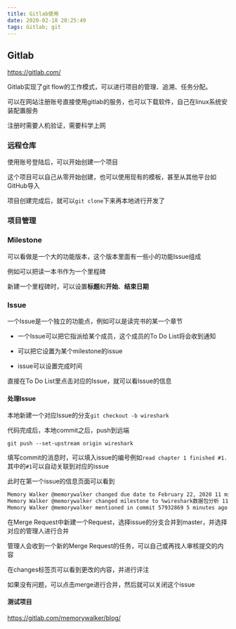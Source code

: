 ```yaml
---
title: Gitlab使用
date: 2020-02-18 20:25:49
tags: Gitlab; git
---
```



## Gitlab

 https://gitlab.com/ 

Gitlab实现了git flow的工作模式，可以进行项目的管理、追溯、任务分配。

可以在网站注册账号直接使用gitlab的服务，也可以下载软件，自己在linux系统安装配置服务

注册时需要人机验证，需要科学上网

### 远程仓库

使用账号登陆后，可以开始创建一个项目

这个项目可以自己从零开始创建，也可以使用现有的模板，甚至从其他平台如GitHub导入

项目创建完成后，就可以`git clone`下来再本地进行开发了

### 项目管理

### Milestone

可以看做是一个大的功能版本，这个版本里面有一些小的功能Issue组成

例如可以把读一本书作为一个里程碑

新建一个里程碑时，可以设置**标题**和**开始**、**结束日期**

### Issue

一个Issue是一个独立的功能点，例如可以是读完书的某一个章节

* 一个Issue可以把它指派给某个成员，这个成员的To Do List将会收到通知

* 可以把它设置为某个milestone的issue
* issue可以设置完成时间

直接在To Do List里点击对应的Issue，就可以看Issue的信息

#### 处理Issue

本地新建一个对应Issue的分支`git checkout -b wireshark`

代码完成后，本地commit之后，push到远端

`git push --set-upstream origin wireshark` 

填写commit的消息时，可以填入issue的编号例如`read chapter 1 finished #1.`其中的`#1`可以自动关联到对应的issue

此时在第一个issue的信息页面可以看到

```markdown
Memory Walker @memorywalker changed due date to February 22, 2020 11 minutes ago
Memory Walker @memorywalker changed milestone to %wireshark数据包分析 11 minutes ago
Memory Walker @memorywalker mentioned in commit 57932869 5 minutes ago
```

在Merge Request中新建一个Request，选择issue的分支合并到master，并选择对应的管理人进行合并

管理人会收到一个新的Merge Request的任务，可以自己或再找人审核提交的内容

在changes标签页可以看到更改的内容，并进行评注

如果没有问题，可以点击merge进行合并，然后就可以关闭这个issue

#### 测试项目

 https://gitlab.com/memorywalker/blog/ 












